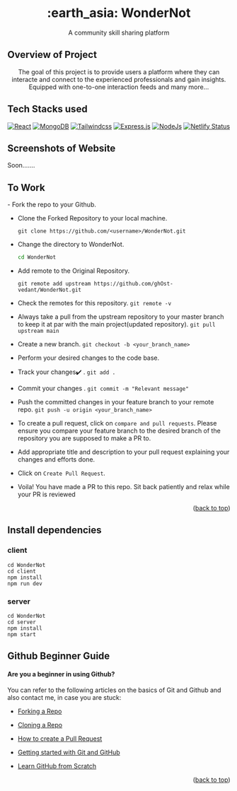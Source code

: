 <div id="top"></div>

<h1 align="center">:earth_asia: WonderNot</h1>
<p align="center"> A community skill sharing platform </p>


<h2>Overview of Project</h2>


<p align="center">   The goal of this project is to provide users a platform where they can interacte and connect to the experienced professionals and gain insights. Equipped with one-to-one interaction feeds and many more...
</p>

<!--  .............................................................................................................................................  -->
 
<h2 >Tech Stacks used</h2>


<a href="https://react.dev/">![React](https://img.shields.io/badge/React-20232A?style=for-the-badge&logo=react&logoColor=61DAFB)</a>
<a href="https://www.mongodb.com/">![MongoDB](https://img.shields.io/badge/MongoDB-4EA94B?style=for-the-badge&logo=mongodb&logoColor=white)</a>
<a href="https://tailwindcss.com/">![Tailwindcss](https://img.shields.io/badge/Tailwind_CSS-38B2AC?style=for-the-badge&logo=tailwind-css&logoColor=white)</a>
<a href="https://expressjs.com/">![Express.js](https://img.shields.io/badge/express.js-%23404d59.svg?style=for-the-badge&logo=express&logoColor=%2361DAFB)</a>
<a href="https://nodejs.org/en">![NodeJs](https://img.shields.io/badge/Node.js-43853D?style=for-the-badge&logo=node.js&logoColor=white)</a>
[![Netlify
Status](https://api.netlify.com/api/v1/badges/412b29f6-cd62-48bd-ab9b-9a566c7837bb/deploy-status)](https://app.netlify.com/sites/wondernot/deploys)


<!-- ------------------------------------------------------------------------------------------------------------------------------------------------------------- -->
## Screenshots of Website
Soon.......


<h2 >To Work</h2>
- Fork the repo to your Github.<br/>

- Clone the Forked Repository to your local machine.
	```
	git clone https://github.com/<username>/WonderNot.git
	```
- Change the directory to WonderNot.
	```bash
	cd WonderNot
	```
- Add remote to the Original Repository.
	```
	git remote add upstream https://github.com/ghOst-vedant/WonderNot.git
	```
- Check the remotes for this repository.
        ```
        git remote -v
        ```
- Always take a pull from the upstream repository to your master branch to keep it at par with the main project(updated repository).
        ```
        git pull upstream main
        ```
- Create a new branch.
        ```
        git checkout -b <your_branch_name>
        ```
- Perform your desired changes to the code base.
- Track your changes:heavy_check_mark: .
        ```
        git add . 
        ```
- Commit your changes .
        ```
        git commit -m "Relevant message"
        ```
- Push the committed changes in your feature branch to your remote repo.
        ```
        git push -u origin <your_branch_name>
        ```
- To create a pull request, click on `compare and pull requests`. Please ensure you compare your feature branch to the desired branch of the repository you are supposed to make a PR to.

- Add appropriate title and description to your pull request explaining your changes and efforts done.


- Click on `Create Pull Request`.


- Voila! You have made a PR to this repo. Sit back patiently and relax while your PR is reviewed

	

<p align="right">(<a href="#top">back to top</a>)</p>

<!-- ------------------------------------------------------------------------------------------------------------------------------------------------------------- -->
## Install dependencies
### client
```
cd WonderNot
cd client
npm install
npm run dev
```
### server
```
cd WonderNot
cd server
npm install
npm start
```


<!-- ------------------------------------------------------------------------------------------------------------------------------------------------------------------ -->
## Github Beginner Guide
#### Are you a beginner in using Github?

You can refer to the following articles on the basics of Git and Github and also contact me, in case you are stuck:
- [Forking a Repo](https://help.github.com/en/github/getting-started-with-github/fork-a-repo)
- [Cloning a Repo](https://help.github.com/en/desktop/contributing-to-projects/creating-an-issue-or-pull-request)
- [How to create a Pull Request](https://opensource.com/article/19/7/create-pull-request-github)
- [Getting started with Git and GitHub](https://towardsdatascience.com/getting-started-with-git-and-github-6fcd0f2d4ac6)
- [Learn GitHub from Scratch](https://lab.github.com/githubtraining/introduction-to-github)
	
	 
	 <p align="right">(<a href="#top">back to top</a>)</p>


<!-- ------------------------------------------------------------------------------------------------------------------------------------------------------------------ -->
